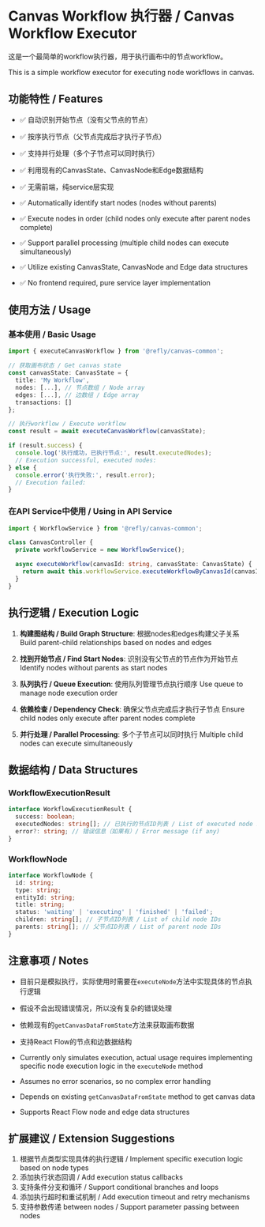 # Canvas Workflow 执行器 / Canvas Workflow Executor

这是一个最简单的workflow执行器，用于执行画布中的节点workflow。

This is a simple workflow executor for executing node workflows in canvas.

## 功能特性 / Features

- ✅ 自动识别开始节点（没有父节点的节点）
- ✅ 按序执行节点（父节点完成后才执行子节点）
- ✅ 支持并行处理（多个子节点可以同时执行）
- ✅ 利用现有的CanvasState、CanvasNode和Edge数据结构
- ✅ 无需前端，纯service层实现

- ✅ Automatically identify start nodes (nodes without parents)
- ✅ Execute nodes in order (child nodes only execute after parent nodes complete)
- ✅ Support parallel processing (multiple child nodes can execute simultaneously)
- ✅ Utilize existing CanvasState, CanvasNode and Edge data structures
- ✅ No frontend required, pure service layer implementation

## 使用方法 / Usage

### 基本使用 / Basic Usage

```typescript
import { executeCanvasWorkflow } from '@refly/canvas-common';

// 获取画布状态 / Get canvas state
const canvasState: CanvasState = {
  title: 'My Workflow',
  nodes: [...], // 节点数组 / Node array
  edges: [...], // 边数组 / Edge array
  transactions: []
};

// 执行workflow / Execute workflow
const result = await executeCanvasWorkflow(canvasState);

if (result.success) {
  console.log('执行成功，已执行节点:', result.executedNodes);
  // Execution successful, executed nodes:
} else {
  console.error('执行失败:', result.error);
  // Execution failed:
}
```

### 在API Service中使用 / Using in API Service

```typescript
import { WorkflowService } from '@refly/canvas-common';

class CanvasController {
  private workflowService = new WorkflowService();

  async executeWorkflow(canvasId: string, canvasState: CanvasState) {
    return await this.workflowService.executeWorkflowByCanvasId(canvasId, canvasState);
  }
}
```

## 执行逻辑 / Execution Logic

1. **构建图结构 / Build Graph Structure**: 根据nodes和edges构建父子关系
   Build parent-child relationships based on nodes and edges

2. **找到开始节点 / Find Start Nodes**: 识别没有父节点的节点作为开始节点
   Identify nodes without parents as start nodes

3. **队列执行 / Queue Execution**: 使用队列管理节点执行顺序
   Use queue to manage node execution order

4. **依赖检查 / Dependency Check**: 确保父节点完成后才执行子节点
   Ensure child nodes only execute after parent nodes complete

5. **并行处理 / Parallel Processing**: 多个子节点可以同时执行
   Multiple child nodes can execute simultaneously

## 数据结构 / Data Structures

### WorkflowExecutionResult
```typescript
interface WorkflowExecutionResult {
  success: boolean;
  executedNodes: string[]; // 已执行的节点ID列表 / List of executed node IDs
  error?: string; // 错误信息（如果有）/ Error message (if any)
}
```

### WorkflowNode
```typescript
interface WorkflowNode {
  id: string;
  type: string;
  entityId: string;
  title: string;
  status: 'waiting' | 'executing' | 'finished' | 'failed';
  children: string[]; // 子节点ID列表 / List of child node IDs
  parents: string[]; // 父节点ID列表 / List of parent node IDs
}
```

## 注意事项 / Notes

- 目前只是模拟执行，实际使用时需要在`executeNode`方法中实现具体的节点执行逻辑
- 假设不会出现错误情况，所以没有复杂的错误处理
- 依赖现有的`getCanvasDataFromState`方法来获取画布数据
- 支持React Flow的节点和边数据结构

- Currently only simulates execution, actual usage requires implementing specific node execution logic in the `executeNode` method
- Assumes no error scenarios, so no complex error handling
- Depends on existing `getCanvasDataFromState` method to get canvas data
- Supports React Flow node and edge data structures

## 扩展建议 / Extension Suggestions

1. 根据节点类型实现具体的执行逻辑 / Implement specific execution logic based on node types
2. 添加执行状态回调 / Add execution status callbacks
3. 支持条件分支和循环 / Support conditional branches and loops
4. 添加执行超时和重试机制 / Add execution timeout and retry mechanisms
5. 支持参数传递 between nodes / Support parameter passing between nodes 